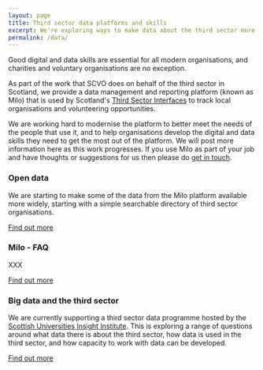 ```yaml
---
layout: page
title: Third sector data platforms and skills
excerpt: We're exploring ways to make data about the third sector more accessible, and what we need to do to help people to work with it. 
permalink: /data/
---
```


Good digital and data skills are essential for all modern organisations, and charities and voluntary organisations are no exception.

As part of the work that SCVO does on behalf of the third sector in Scotland, we provide a data management and reporting platform (known as Milo) that is used by Scotland's [Third Sector Interfaces](http://www.vascotland.org/tsis) to track local organisations and volunteering opportunities.

We are working hard to modernise the platform to better meet the needs of the people that use it, and to help organisations develop the digital and data skills they need to get the most out of the platform. We will post more information here as this work progresses. If you use Milo as part of your job and have thoughts or suggestions for us then please do [get in touch](/contact/).

### Open data

We are starting to make some of the data from the Milo platform available more widely, starting with a simple searchable directory of third sector organisations.

<a href="http://www.getinvolved.org.uk" class="btn btn-primary btn-lg">Find out more</a>

### Milo - FAQ

XXX

<a href="http://www.google.co.uk" class="btn btn-primary"> Find out more </a>

### Big data and the third sector

We are currently supporting a third sector data programme hosted by the [Scottish Universities Insight Institute](http://www.scottishinsight.ac.uk). This is exploring a range of questions around what data there is about the third sector, how data is used in the third sector, and how capacity to work with data can be developed.

<a href="http://www.scottishinsight.ac.uk/Programmes/Programmes20142015/BigDataandtheThirdSector.aspx" class="btn btn-primary btn-lg">Find out more</a>

